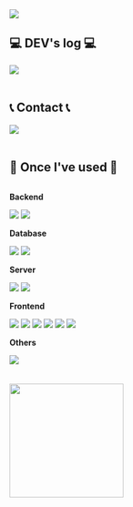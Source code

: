 
<img src="https://capsule-render.vercel.app/api?type=waving&color=auto&height=300&section=header&text=GYURI%20GITHUB&fontSize=90" />
<!--
**parkgyul/parkgyul** is a ✨ _special_ ✨ repository because its `README.md` (this file) appears on your GitHub profile.
-->

## 💻 DEV's log 💻
<div style="display:flex; flex-direction:row;">
    <a href="https://cse-gr.tistory.com">
        <img src="https://img.shields.io/badge/Tistory-000000?style=for-the-badge&logo=Tistory&logoColor=white"> 
    </a>

</div><br>

## 📞 Contact 📞
<div style="display:flex; flex-direction:row;">
    <a href="mailto:cofla30105@gmail.com">
        <img src="https://img.shields.io/badge/Gmail-EA4335?style=for-the-badge&logo=Gmail&logoColor=white"> 
    </a>
</div><br>
    
## 🔨 Once I've used 🔨
<div style="display:flex; flex-direction:column; align-items:flex-start;">
    <!-- Backend -->
    <p><strong>Backend</strong></p>
    <div>
        <img src="https://img.shields.io/badge/Java-007396?style=for-the-badge&logo=Java&logoColor=white"> 
        <img src="https://img.shields.io/badge/Spring Boot-6DB33F?style=for-the-badge&logo=spring boot&logoColor=white"> 
    </div>
    <!-- Database -->
    <p><strong>Database</strong></p>
    <div>
        <img src="https://img.shields.io/badge/mysql-4479A1?style=for-the-badge&logo=mysql&logoColor=white"> 
        <img src="https://img.shields.io/badge/mariaDB-003545?style=for-the-badge&logo=mariaDB&logoColor=white"> 
    </div>
    <!-- Server -->
    <p><strong>Server</strong></p>
    <div>
        <img src="https://img.shields.io/badge/google cloud-F8DC75?style=for-the-badge&logo=googlecloud&logoColor=black">
        <img src="https://img.shields.io/badge/linux-FCC624?style=for-the-badge&logo=linux&logoColor=black"> 
    </div>
    <!-- Frontend -->
    <p><strong>Frontend</strong></p>
    <div>
    <img src="https://img.shields.io/badge/react-61DAFB?style=for-the-badge&logo=react&logoColor=black"> 
    <img src="https://img.shields.io/badge/vue.js-4FC08D?style=for-the-badge&logo=vue.js&logoColor=white"> 
    <img src="https://img.shields.io/badge/html5-E34F26?style=for-the-badge&logo=html5&logoColor=white"> 
    <img src="https://img.shields.io/badge/css-1572B6?style=for-the-badge&logo=css3&logoColor=white"> 
    <img src="https://img.shields.io/badge/javascript-F7DF1E?style=for-the-badge&logo=javascript&logoColor=black"> 
    <img src="https://img.shields.io/badge/bootstrap-7952B3?style=for-the-badge&logo=bootstrap&logoColor=white">
    </div>
     <p><strong>Others</strong></p>
    <div>
    <img src="https://img.shields.io/badge/docker-4479A1?style=for-the-badge&logo=docker&logoColor=white"> 
    </div>
</div>
<br><br>
 <img height=200 align="left"src="https://github-readme-stats.vercel.app/api/top-langs/?username=parkgyul&hide=c%23,powershell,Mathematica,Ruby,Objective-C,Objective-C%2b%2b,Cuda&title_color=61dafb&text_color=ffffff&icon_color=61dafb&bg_color=20232a&langs_count=8&layout=compact&border_color=61dafb&hide_border=true&size_weight=0.5&count_weight=0.5"/>
</div>



